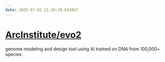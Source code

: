 ```yaml
---
date: 2025-07-02 21:28:28.643467
---
```


# [ArcInstitute/evo2](https://github.com/ArcInstitute/evo2)

genome modeling and design tool using AI trained on DNA from 100,000+ species